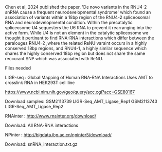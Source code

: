 Chen et al, 2024 published the paper, 'De novo variants in the RNU4-2 snRNA cause
a frequent neurodevelopmental syndrome' which found an association of variants 
within a 18bp region of the RNU4-2 spliceosomal RNA and neurodevelopmental
condition. Within the precatalytic spliceosome U4 sequesters the U6 RNA to
prevent it rearranging into the active form. While U4 is not an element in the
catalytic spliceosome we thought it pertinant to find RNA-RNA interactions which
differ between the paralouges RNU4-2 ,where the related ReNU varaint occurs in a
highly conserved 18bp regions, and RNU4-1, a highly similar sequence which 
shares the highly conserved 18bp region but does not share the same reccurant 
SNP which was associated with ReNU.


Files needed 

LIGR-seq :  Global Mapping of Human RNA-RNA Interactions
  Uses AMT to crosslink RNA in HEK293T cell line
  
  https://www.ncbi.nlm.nih.gov/geo/query/acc.cgi?acc=GSE80167
  
  Download samples: GSM2113739 LIGR-Seq_AMT_Ligase_Rep1
                    GSM2113743 LIGR-Seq_AMT_Ligase_Rep2
                    
RNAinter : http://www.rnainter.org/download/

  Download: All RNA-RNA interactions
  
NPinter : http://bigdata.ibp.ac.cn/npinter5/download/

  Download: snRNA_interaction.txt.gz